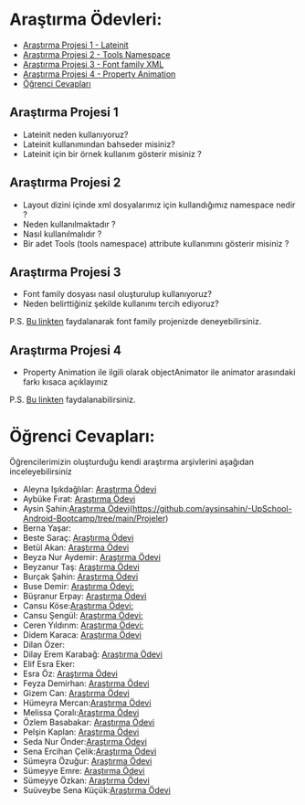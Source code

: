 # Araştırma Ödevleri:

- [Araştırma Projesi 1 - Lateinit](#1)
- [Araştırma Projesi 2 - Tools Namespace](#2)
- [Araştırma Projesi 3 - Font family XML](#3)
- [Araştırma Projesi 4 - Property Animation](#4)
- [Öğrenci Cevapları](#x)


## <a name="1"></a> Araştırma Projesi 1

- Lateinit neden kullanıyoruz?
- Lateinit kullanımından bahseder misiniz?
- Lateinit için bir örnek kullanım gösterir misiniz ?



## <a name="2"></a> Araştırma Projesi 2


- Layout dizini içinde xml dosyalarımız için kullandığımız namespace nedir ?
- Neden kullanılmaktadır ?
- Nasıl kullanılmalıdır ?
- Bir adet Tools (tools namespace) attribute kullanımını gösterir misiniz ? 

## <a name="3"></a> Araştırma Projesi 3

- Font family dosyası nasıl oluşturulup kullanıyoruz?
- Neden belirttiğiniz şekilde kullanımı tercih ediyoruz?

P.S. [Bu linkten](https://developer.android.com/guide/topics/ui/look-and-feel/fonts-in-xml ) faydalanarak font family projenizde deneyebilirsiniz.

## <a name="4"></a> Araştırma Projesi 4

- Property Animation ile ilgili olarak objectAnimator ile animator arasındaki farkı kısaca açıklayınız

P.S. [Bu linkten](https://developer.android.com/guide/topics/resources/animation-resource#Property) faydalanabilirsiniz.

# <a name="x"></a> Öğrenci Cevapları:

Öğrencilerimizin oluşturduğu kendi araştırma arşivlerini aşağıdan inceleyebilirsiniz

- Aleyna Işıkdağlılar: [Araştırma Ödevi](https://github.com/aleynaisikdaglilar/AD2-Bootcamp-Progress/tree/main/Ara%C5%9Ft%C4%B1rma%20%C3%96devleri)
- Aybüke Fırat: [Araştırma Ödevi](https://github.com/aybukefirat/UpSchool-Android-Bootcamp/tree/main/Ara%C5%9Ft%C4%B1rma%20%C3%96devleri)
- Aysin Şahin:[Araştırma Ödevi](https://github.com/aysinsahin/-UpSchool-Android-Bootcamp/blob/main/Ara%C5%9F.%C3%96devleri/Assignments.md)(https://github.com/aysinsahin/-UpSchool-Android-Bootcamp/tree/main/Projeler)
- Berna Yaşar:
- Beste Saraç: [Araştırma Ödevi](https://github.com/bestesarac/UPSchoolProjects/tree/master/Assignments)
- Betül Akan: [Araştırma Ödevi](https://github.com/betulakan/UpSchool-Projects/blob/main/Ara%C5%9Ft%C4%B1rma%20%C3%96devleri/README.md)
- Beyza Nur Aydemir: [Araştırma Ödevi](https://github.com/beyzaaydemir/UpschoolBootcampResearchAssignments/blob/main/README.md)
- Beyzanur Taş: [Araştırma Ödevi](https://github.com/beyzanurtas/UpSchool-Bootcamp-Progress/tree/main/Ara%C5%9Ft%C4%B1rma%20%C3%96devleri)
- Burçak Şahin: [Araştırma Ödevi](https://github.com/burcaksahn/Arastirma-Odevi/blob/main/README.md)
- Buse Demir: [Araştırma Ödevi:](https://github.com/busenmir/Upschool-AD-Bootcamp/tree/main/Ara%C5%9Ft%C4%B1rma%C3%96devleri)
- Büşranur Erpay: [Araştırma Ödevi](https://github.com/busranur-erpay/Upschool-Progress/tree/main/Ara%C5%9Ft%C4%B1rma%20%C3%96devleri)
- Cansu Köse:[Araştırma Ödevi:](https://github.com/Cansu-Kose/AD2-BootcampProgress/tree/main/Ara%C5%9Ft%C4%B1rma%20%C3%96devleri)
- Cansu Şengül: [Araştırma Ödevi:](https://github.com/CansuSengul/Upschool-Progress/tree/main/Research%20Assignments)
- Ceren Yıldırım: [Araştırma Ödevi:](https://github.com/NCerenyildirim/UpSchool_Ara-t-rma_-devleri/blob/main/README.md)
- Didem Karaca: [Araştırma Ödevi](https://github.com/didemkaracaa/Upschool-Progress/blob/main/Ara%C5%9Ft%C4%B1rma%20%C3%96devleri/README.md)
- Dilan Özer:
- Dilay Erem Karabağ: [Araştırma Ödevi](https://github.com/dilayerem/Upschool-Progress/blob/main/Ara%C5%9Ft%C4%B1rma%20%C3%96devleri/README.md)
- Elif Esra Eker:
- Esra Öz: [Araştırma Ödevi](https://github.com/yesraoz/AD-2-Bootcamp-Progress/blob/main/Ara%C5%9Ft%C4%B1rma%20%C3%96devleri)
- Feyza Demirhan: [Araştırma Ödevi](https://github.com/feyzademirhan/UpSchool-Bootcamp-Progress/blob/main/Araştırma%20Ödevleri/README.md)
- Gizem Can: [Araştırma Ödevi](https://github.com/gzmcnnnn/UpSchool/blob/main/Ara%C5%9Ft%C4%B1rma%20%C3%96devleri/README.md)
- Hümeyra Mercan:[Araştırma Ödevi](https://github.com/humeyramercan/UpSchool-Research-Assignments)
- Melissa Çoralı:[Araştırma Ödevi](https://github.com/melissacorali/UpSchool-Progress/blob/main/Research-Assignments/Research-Assignments)
- Özlem Basabakar: [Araştırma Ödevi](https://github.com/ozlembasabakar/UpSchoolResearches/tree/main/Ara%C5%9Ft%C4%B1rma%20%C3%96devleri)
- Pelşin Kaplan: [Araştırma Ödevi](https://github.com/pelsinkaplan/Upschool-Progress/blob/main/Research-Assignments/Assignments.md)
- Seda Nur Önder:[Araştırma Ödevi](https://github.com/SedaNur35/Upschool-Bootcamp/tree/main/ArastirmaOdevleri)
- Sena Ercihan Çelik:[Araştırma Ödevi](https://github.com/senaecelik/UpSchool-Progress/tree/main/Ara%C5%9Ft%C4%B1rma%20%C3%96devleri)
- Sümeyra Özuğur: [Araştırma Ödevi](https://github.com/123Sumeyra/UpSchool-Android-Bootcamp/tree/main/Research%20Assignments)
- Sümeyye Emre: [Araştırma Ödevi](https://github.com/smyy22/Upschool-Progress/blob/main/README.md)
- Sümeyye Özkan: [Araştırma Ödevi](https://github.com/SumeyyeOzkan/UpSchool-Android-Bootcmp-Progress/tree/master/Ara%C5%9Ft%C4%B1rmalar)
- Suüveybe Sena Küçük:[Araştırma Ödevi](https://github.com/suveybesena/UpschoolProjects/tree/research_assignments)
